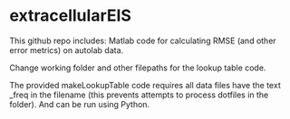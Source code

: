 # extracellularEIS

This github repo includes:
Matlab code for calculating RMSE (and other error metrics) on autolab data.

Change working folder and other filepaths for the lookup table code.

The provided makeLookupTable code requires all data files have the text _freq in the filename (this prevents attempts to process dotfiles in the folder). And can be run using Python.
